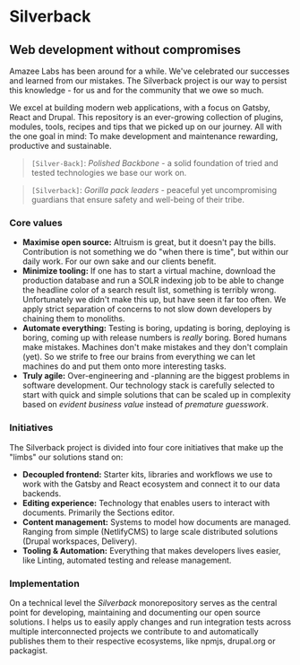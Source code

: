 # Silverback

## Web development without compromises

Amazee Labs has been around for a while. We've celebrated our successes and learned from our mistakes. The Silverback project is our way to persist this knowledge - for us and for the community that we owe so much.

We excel at building modern web applications, with a focus on Gatsby, React and Drupal. This repository is an ever-growing collection of plugins, modules, tools, recipes and tips that we picked up on our journey. All with the one goal in mind: To make development and maintenance rewarding, productive and sustainable.

> `[Silver-Back]`: _Polished Backbone_ - a solid foundation of tried and tested technologies we base our work on.

> `[Silverback]`: _Gorilla pack leaders_ - peaceful yet uncompromising guardians that ensure safety and well-being of their tribe.

### Core values

- **Maximise open source:** Altruism is great, but it doesn't pay the bills. Contribution is not something we do "when there is time", but within our daily work. For our own sake and our clients benefit.
- **Minimize tooling:** If one has to start a virtual machine, download the production database and run a SOLR indexing job to be able to change the headline color of a search result list, something is terribly wrong. Unfortunately we didn't make this up, but have seen it far too often. We apply strict separation of concerns to not slow down developers by chaining them to monoliths.
- **Automate everything:** Testing is boring, updating is boring, deploying is boring, coming up with release numbers is _really_ boring. Bored humans make mistakes. Machines don't make mistakes and they don't complain (yet). So we strife to free our brains from everything we can let machines do and put them onto more interesting tasks.
- **Truly agile:** Over-engineering and -planning are the biggest problems in software development. Our technology stack is carefully selected to start with quick and simple solutions that can be scaled up in complexity based on _evident business value_ instead of _premature guesswork_.

### Initiatives

The Silverback project is divided into four core initiatives that make up the "limbs" our solutions stand on:

- **Decoupled frontend:** Starter kits, libraries and workflows we use to work with the Gatsby and React ecosystem and connect it to our data backends.
- **Editing experience:** Technology that enables users to interact with documents. Primarily the Sections editor.
- **Content management:** Systems to model how documents are managed. Ranging from simple (NetlifyCMS) to large scale distributed solutions (Drupal workspaces, Delivery).
- **Tooling & Automation:** Everything that makes developers lives easier, like Linting, automated testing and release management.

### Implementation

On a technical level the _Silverback_ monorepository serves as the central point for developing, maintaining and documenting our open source solutions. I helps us to easily apply changes and run integration tests across multiple interconnected projects we contribute to and automatically publishes them to their respective ecosystems, like npmjs, drupal.org or packagist.
